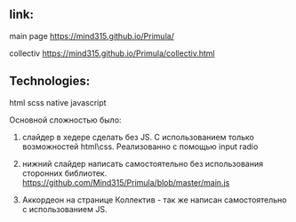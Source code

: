 link:
------
main page
https://mind315.github.io/Primula/

collectiv 
https://mind315.github.io/Primula/collectiv.html

Technologies:
------
html scss native javascript 

Основной сложностью было:
1. слайдер в хедере сделать без JS. C использованием только возможностей html\css. Реализованно с помощью input radio

2. нижний слайдер написать самостоятельно без использования сторонних библиотек. 
https://github.com/Mind315/Primula/blob/master/main.js

3. Аккордеон на странице Коллектив - так же написан самостоятельно с использованием JS.
